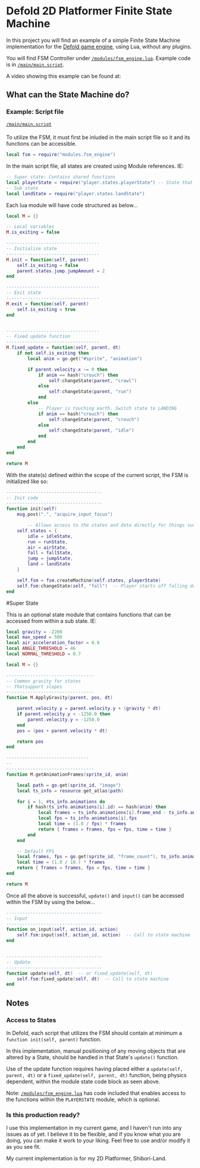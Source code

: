 # Defold 2D Platformer Finite State Machine

In this project you will find an example of a simple Finite State Machine implementation for the <a href="https://www.defold.com">Defold game engine</a>, using Lua, without any plugins.

You will find FSM Controller under <a href="modules/fsm_engine.lua">`/modules/fsm_engine.lua`</a>. Example code is in <a href="main/main.script">`/main/main.script`</a>.

A video showing this example can be found at: 


## What can the State Machine do?

### Example: Script file
<a href="main/main.script">`/main/main.script`</a>
####
To utilize the FSM, it must first be inluded in the main script file so it and its functions can be accessible.
```lua
local fsm = require("modules.fsm_engine")
```

In the main script file, all states are created using Module references. IE: 

```lua
-- Super state: Contains shared functions
local playerState = require("player.states.playerState") -- State that contains shared functions
-- Sub state
local landState = require("player.states.landState")
```

Each lua module will have code structured as below...

```lua
local M = {}

-- Local variables
M.is_exiting = false

-----------------------------------
-- Initialize state
-----------------------------------
M.init = function(self, parent)
	self.is_exiting = false
	parent.states.jump.jumpAmount = 2
end

-----------------------------------
-- Exit state
-----------------------------------
M.exit = function(self, parent)
	self.is_exiting = true
end


-----------------------------------
-- Fixed update function
-----------------------------------
M.fixed_update = function(self, parent, dt)
	if not self.is_exiting then
		local anim = go.get("#sprite", "animation")

		if parent.velocity.x ~= 0 then
			if anim == hash("crouch") then
				self:changeState(parent, "crawl")
			else
				self:changeState(parent, "run")
			end
		else
			-- Player is touching earth. Switch state to LANDING
			if anim == hash("crouch") then
				self:changeState(parent, "crouch")
			else
				self:changeState(parent, "idle")
			end
		end
	end	
end

return M
```
With the state(s) defined within the scope of the current script, the FSM is initialized like so:

```lua
------------------------------------
-- Init code 
------------------------------------
function init(self)
	msg.post(".", "acquire_input_focus")

        -- Allows access to the states and data directly for things such as condition checks.
	self.states = {
		idle = idleState,
		run = runState,
		air = airState,
		fall = fallState,
		jump = jumpState,
		land = landState
	}

	self.fsm = fsm.createMachine(self.states, playerState)
	self.fsm:changeState(self, "fall")  -- Player starts off falling down
end
```

#Super State

This is an optional state module that contains functions that can be accessed from within a sub state. IE:
```lua
local gravity = -2200
local max_speed = 500
local air_acceleration_factor = 0.8
local ANGLE_THRESHOLD = 46
local NORMAL_THRESHOLD = 0.7

local M = {}

---------------------------------
-- Common gravity for states
-- Thatsupport slopes
---------------------------------
function M.ApplyGravity(parent, pos, dt)

	parent.velocity.y = parent.velocity.y + (gravity * dt)
	if parent.velocity.y < -1250.0 then 
		parent.velocity.y = -1250.0
	end
	pos = (pos + parent.velocity * dt)

	return pos
end

-------------------------------
--
---------------------------------
function M.getAnimationFrames(sprite_id, anim)

	local path = go.get(sprite_id, "image")
	local ts_info = resource.get_atlas(path)

	for i = 1, #ts_info.animations do
		if hash(ts_info.animations[i].id) == hash(anim) then
			local frames = ts_info.animations[i].frame_end - ts_info.animations[i].frame_start
			local fps = ts_info.animations[i].fps
			local time = (1.0 / fps) * frames
			return { frames = frames, fps = fps, time = time }
		end
	end

	-- Default FPS
	local frames, fps = go.get(sprite_id, "frame_count"), ts_info.animations[1].fps
	local time = (1.0 / 10.) * frames
	return { frames = frames, fps = fps, time = time }
end

return M

```

Once all the above is successful, `update()` and `input()` can be accessed within the FSM by using the below...

```lua
------------------------------------
-- Input
------------------------------------
function on_input(self, action_id, action)
	self.fsm:input(self, action_id, action)  -- Call to state machine
end


------------------------------------
-- Update
------------------------------------
function update(self, dt)  -- or fixed_update(self, dt)  
	self.fsm:fixed_update(self, dt)  -- Call to state machine
end
```

## Notes

### Access to States

In Defold, each script that utilizes the FSM should contain at minimum a `function init(self, parent)` function. 

In this implementation, manual positioning of any moving objects that are altered by a State, should be handled in that State's `update()` function.

Use of the update function requires having placed either a `update(self, parent, dt)` or a `fixed_update(self, parent, dt)` function, being physics dependent, within the module state code block as seen above.

Note: <a href="modules/fsm_engine.lu">`/modules/fsm_engine.lua`</a> has code included that enables access to the functions within the `PLAYERSTATE` module, which is optional.



### Is this production ready?

I use this implementation in my current game, and I haven't run into any issues as of yet. I believe it to be flexible, and if you know what you are doing, 
you can make it work to your liking. Feel free to use and/or modify it as you see fit. 

My current implementation is for my 2D Platformer, Shibori-Land.

